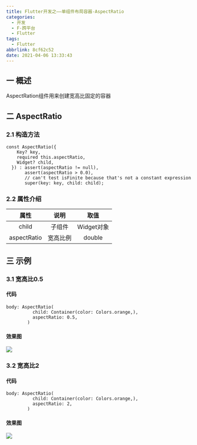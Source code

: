 ```yaml
---
title: Flutter开发之——单组件布局容器-AspectRatio
categories:
  - 开发
  - F-跨平台
  - Flutter
tags:
  - Flutter
abbrlink: 8cf62c52
date: 2021-04-06 13:33:43
---
```

## 一 概述

AspectRation组件用来创建宽高比固定的容器

<!--more-->

## 二 AspectRatio

### 2.1 构造方法

```
const AspectRatio({
    Key? key,
    required this.aspectRatio,
    Widget? child,
  }) : assert(aspectRatio != null),
       assert(aspectRatio > 0.0),
       // can't test isFinite because that's not a constant expression
       super(key: key, child: child);
```

### 2.2 属性介绍

|    属性     |   说明   |    取值    |
| :---------: | :------: | :--------: |
|    child    |  子组件  | Widget对象 |
| aspectRatio | 宽高比例 |   double   |

## 三 示例

### 3.1 宽高比0.5

#### 代码

```
body: AspectRatio(
          child: Container(color: Colors.orange,),
          aspectRatio: 0.5,
        )
```

#### 效果图
![][1]
### 3.2 宽高比2

#### 代码

```
body: AspectRatio(
          child: Container(color: Colors.orange,),
          aspectRatio: 2,
        )
```

#### 效果图
![][2]


[1]:https://fastly.jsdelivr.net/gh/PGzxc/CDN@master/blog-flutter/flutter-aspect-ration-05.png
[2]:https://fastly.jsdelivr.net/gh/PGzxc/CDN@master/blog-flutter/flutter-aspect-ration-2.png